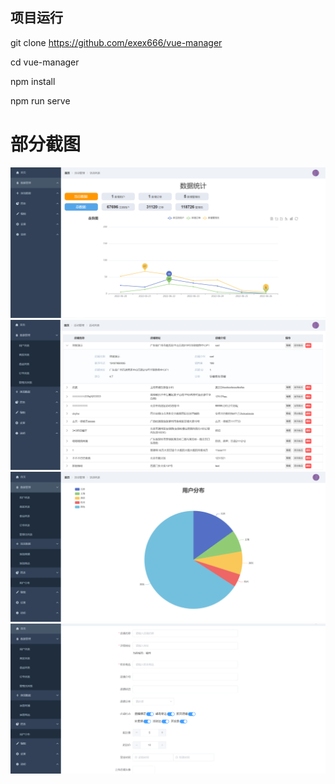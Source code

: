 ## 项目运行

git clone https://github.com/exex666/vue-manager

cd vue-manager

npm install

npm run serve

# 部分截图

<img src="https://github.com/exex666/vue-manager/blob/main/screenshots/1.png"/>

<img src="https://github.com/exex666/vue-manager/blob/main/screenshots/2.png"/>

<img src="https://github.com/exex666/vue-manager/blob/main/screenshots/3.png"/>

<img src="https://github.com/exex666/vue-manager/blob/main/screenshots/4.png"/>
